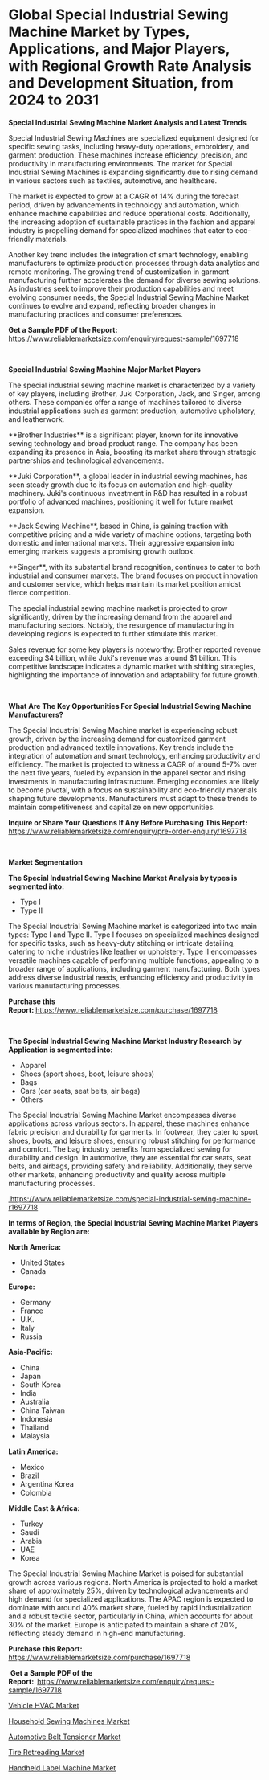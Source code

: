 <p><h1>Global Special Industrial Sewing Machine Market by Types, Applications, and Major Players, with Regional Growth Rate Analysis and Development Situation, from 2024 to 2031</h1></p><p><strong>Special Industrial Sewing Machine Market Analysis and Latest Trends</strong></p>
<p><p>Special Industrial Sewing Machines are specialized equipment designed for specific sewing tasks, including heavy-duty operations, embroidery, and garment production. These machines increase efficiency, precision, and productivity in manufacturing environments. The market for Special Industrial Sewing Machines is expanding significantly due to rising demand in various sectors such as textiles, automotive, and healthcare. </p><p>The market is expected to grow at a CAGR of 14% during the forecast period, driven by advancements in technology and automation, which enhance machine capabilities and reduce operational costs. Additionally, the increasing adoption of sustainable practices in the fashion and apparel industry is propelling demand for specialized machines that cater to eco-friendly materials. </p><p>Another key trend includes the integration of smart technology, enabling manufacturers to optimize production processes through data analytics and remote monitoring. The growing trend of customization in garment manufacturing further accelerates the demand for diverse sewing solutions. As industries seek to improve their production capabilities and meet evolving consumer needs, the Special Industrial Sewing Machine Market continues to evolve and expand, reflecting broader changes in manufacturing practices and consumer preferences.</p></p>
<p><strong>Get a Sample PDF of the Report:&nbsp;</strong> <a href="https://www.reliablemarketsize.com/enquiry/request-sample/1697718?utm_campaign=1186&utm_medium=2&utm_source=Github&utm_content=ia&utm_term=03102024&utm_id=special-industrial-sewing-machine">https://www.reliablemarketsize.com/enquiry/request-sample/1697718</a></p>
<p>&nbsp;</p>
<p><strong>Special Industrial Sewing Machine Major Market Players</strong></p>
<p><p>The special industrial sewing machine market is characterized by a variety of key players, including Brother, Juki Corporation, Jack, and Singer, among others. These companies offer a range of machines tailored to diverse industrial applications such as garment production, automotive upholstery, and leatherwork.</p><p>**Brother Industries** is a significant player, known for its innovative sewing technology and broad product range. The company has been expanding its presence in Asia, boosting its market share through strategic partnerships and technological advancements. </p><p>**Juki Corporation**, a global leader in industrial sewing machines, has seen steady growth due to its focus on automation and high-quality machinery. Juki's continuous investment in R&D has resulted in a robust portfolio of advanced machines, positioning it well for future market expansion. </p><p>**Jack Sewing Machine**, based in China, is gaining traction with competitive pricing and a wide variety of machine options, targeting both domestic and international markets. Their aggressive expansion into emerging markets suggests a promising growth outlook.</p><p>**Singer**, with its substantial brand recognition, continues to cater to both industrial and consumer markets. The brand focuses on product innovation and customer service, which helps maintain its market position amidst fierce competition.</p><p>The special industrial sewing machine market is projected to grow significantly, driven by the increasing demand from the apparel and manufacturing sectors. Notably, the resurgence of manufacturing in developing regions is expected to further stimulate this market.</p><p>Sales revenue for some key players is noteworthy: Brother reported revenue exceeding $4 billion, while Juki's revenue was around $1 billion. This competitive landscape indicates a dynamic market with shifting strategies, highlighting the importance of innovation and adaptability for future growth.</p></p>
<p>&nbsp;</p>
<p><strong>What Are The Key Opportunities For Special Industrial Sewing Machine Manufacturers?</strong></p>
<p><p>The Special Industrial Sewing Machine market is experiencing robust growth, driven by the increasing demand for customized garment production and advanced textile innovations. Key trends include the integration of automation and smart technology, enhancing productivity and efficiency. The market is projected to witness a CAGR of around 5-7% over the next five years, fueled by expansion in the apparel sector and rising investments in manufacturing infrastructure. Emerging economies are likely to become pivotal, with a focus on sustainability and eco-friendly materials shaping future developments. Manufacturers must adapt to these trends to maintain competitiveness and capitalize on new opportunities.</p></p>
<p><strong>Inquire or Share Your Questions If Any Before Purchasing This Report:</strong> <a href="https://www.reliablemarketsize.com/enquiry/pre-order-enquiry/1697718?utm_campaign=1186&utm_medium=2&utm_source=Github&utm_content=ia&utm_term=03102024&utm_id=special-industrial-sewing-machine">https://www.reliablemarketsize.com/enquiry/pre-order-enquiry/1697718</a></p>
<p>&nbsp;</p>
<p><strong>Market Segmentation</strong></p>
<p><strong>The Special Industrial Sewing Machine Market Analysis by types is segmented into:</strong></p>
<p><ul><li>Type I</li><li>Type II</li></ul></p>
<p><p>The Special Industrial Sewing Machine market is categorized into two main types: Type I and Type II. Type I focuses on specialized machines designed for specific tasks, such as heavy-duty stitching or intricate detailing, catering to niche industries like leather or upholstery. Type II encompasses versatile machines capable of performing multiple functions, appealing to a broader range of applications, including garment manufacturing. Both types address diverse industrial needs, enhancing efficiency and productivity in various manufacturing processes.</p></p>
<p><strong>Purchase this Report:&nbsp;</strong><a href="https://www.reliablemarketsize.com/purchase/1697718?utm_campaign=1186&utm_medium=2&utm_source=Github&utm_content=ia&utm_term=03102024&utm_id=special-industrial-sewing-machine">https://www.reliablemarketsize.com/purchase/1697718</a></p>
<p>&nbsp;</p>
<p><strong>The Special Industrial Sewing Machine Market Industry Research by Application is segmented into:</strong></p>
<p><ul><li>Apparel</li><li>Shoes (sport shoes, boot, leisure shoes)</li><li>Bags</li><li>Cars (car seats, seat belts, air bags)</li><li>Others</li></ul></p>
<p><p>The Special Industrial Sewing Machine Market encompasses diverse applications across various sectors. In apparel, these machines enhance fabric precision and durability for garments. In footwear, they cater to sport shoes, boots, and leisure shoes, ensuring robust stitching for performance and comfort. The bag industry benefits from specialized sewing for durability and design. In automotive, they are essential for car seats, seat belts, and airbags, providing safety and reliability. Additionally, they serve other markets, enhancing productivity and quality across multiple manufacturing processes.</p></p>
<p><a href="https://www.reliablemarketsize.com/special-industrial-sewing-machine-r1697718?utm_campaign=1186&utm_medium=2&utm_source=Github&utm_content=ia&utm_term=03102024&utm_id=special-industrial-sewing-machine">&nbsp;https://www.reliablemarketsize.com/special-industrial-sewing-machine-r1697718</a></p>
<p><strong>In terms of Region, the Special Industrial Sewing Machine Market Players available by Region are:</strong></p>
<p>
    <p> <strong> North America: </strong>
        <ul>
            <li>United States</li>
            <li>Canada</li>
        </ul>
        </p> 
    <p> <strong> Europe: </strong>
        <ul>
            <li>Germany</li>
            <li>France</li>
            <li>U.K.</li>
            <li>Italy</li>
            <li>Russia</li>
        </ul>
        </p> 
    <p> <strong> Asia-Pacific: </strong>
        <ul>
            <li>China</li>
            <li>Japan</li>
            <li>South Korea</li>
            <li>India</li>
            <li>Australia</li>
            <li>China Taiwan</li>
            <li>Indonesia</li>
            <li>Thailand</li>
            <li>Malaysia</li>
        </ul>
        </p> 
    <p> <strong> Latin America: </strong>
        <ul>
            <li>Mexico</li>
            <li>Brazil</li>
            <li>Argentina Korea</li>
            <li>Colombia</li>
        </ul>
        </p> 
    <p> <strong> Middle East & Africa: </strong>
        <ul>
            <li>Turkey</li>
            <li>Saudi</li>
            <li>Arabia</li>
            <li>UAE</li>
            <li>Korea</li>
        </ul>
    </p>
    </p>
<p><p>The Special Industrial Sewing Machine Market is poised for substantial growth across various regions. North America is projected to hold a market share of approximately 25%, driven by technological advancements and high demand for specialized applications. The APAC region is expected to dominate with around 40% market share, fueled by rapid industrialization and a robust textile sector, particularly in China, which accounts for about 30% of the market. Europe is anticipated to maintain a share of 20%, reflecting steady demand in high-end manufacturing.</p></p>
<p><strong>Purchase this Report: </strong><a href="https://www.reliablemarketsize.com/purchase/1697718?utm_campaign=1186&utm_medium=2&utm_source=Github&utm_content=ia&utm_term=03102024&utm_id=special-industrial-sewing-machine">https://www.reliablemarketsize.com/purchase/1697718</a></p>
<p>&nbsp;<strong>Get a Sample PDF of the Report:&nbsp;&nbsp;</strong><a href="https://www.reliablemarketsize.com/enquiry/request-sample/1697718?utm_campaign=1186&utm_medium=2&utm_source=Github&utm_content=ia&utm_term=03102024&utm_id=special-industrial-sewing-machine">https://www.reliablemarketsize.com/enquiry/request-sample/1697718</a></p>
<p><strong></strong></p>
<p><p><a href="https://www.linkedin.com/pulse/vehicle-hvac-market-outlook-share-analysis-growth-trends-bi6tf?utm_campaign=1186&utm_medium=2&utm_source=Github&utm_content=ia&utm_term=03102024&utm_id=special-industrial-sewing-machine">Vehicle HVAC Market</a></p><p><a href="https://github.com/LoretaDushku585/Market-Research-Report-List-1/blob/main/household-sewing-machines-market.md?utm_campaign=1186&utm_medium=2&utm_source=Github&utm_content=ia&utm_term=03102024&utm_id=special-industrial-sewing-machine">Household Sewing Machines Market</a></p><p><a href="https://www.linkedin.com/pulse/emerging-opportunities-challenges-global-automotive-belt-tensioner-lb9zf?utm_campaign=1186&utm_medium=2&utm_source=Github&utm_content=ia&utm_term=03102024&utm_id=special-industrial-sewing-machine">Automotive Belt Tensioner Market</a></p><p><a href="https://www.linkedin.com/pulse/emerging-tire-retreading-market-opportunities-analysis-investors-oog7f?utm_campaign=1186&utm_medium=2&utm_source=Github&utm_content=ia&utm_term=03102024&utm_id=special-industrial-sewing-machine">Tire Retreading Market</a></p><p><a href="https://github.com/AKSHATREPORTPRIME/Market-Research-Report-List-6/blob/main/handheld-label-machine-market.md?utm_campaign=1186&utm_medium=2&utm_source=Github&utm_content=ia&utm_term=03102024&utm_id=special-industrial-sewing-machine">Handheld Label Machine Market</a></p></p>